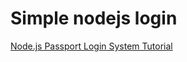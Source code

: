 # Simple nodejs login

[Node.js Passport Login System Tutorial](https://www.youtube.com/watch?v=-RCnNyD0L-s&t=1308s)
